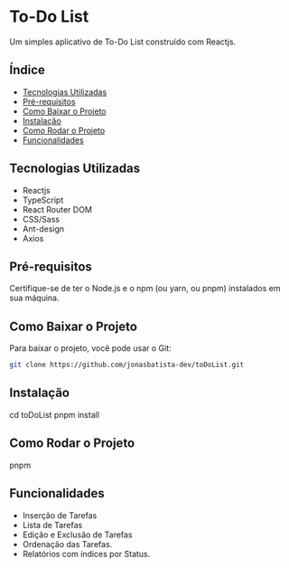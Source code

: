 # To-Do List

Um simples aplicativo de To-Do List construído com Reactjs.

## Índice

- [Tecnologias Utilizadas](#tecnologias-utilizadas)
- [Pré-requisitos](#pré-requisitos)
- [Como Baixar o Projeto](#como-baixar-o-projeto)
- [Instalação](#como-instalar)
- [Como Rodar o Projeto](#como-rodar-o-projeto)
- [Funcionalidades](#funcionalidades)

## Tecnologias Utilizadas

- Reactjs
- TypeScript
- React Router DOM
- CSS/Sass
- Ant-design
- Axios

## Pré-requisitos

Certifique-se de ter o Node.js e o npm (ou yarn, ou pnpm) instalados em sua máquina.

## Como Baixar o Projeto

Para baixar o projeto, você pode usar o Git:

```bash
git clone https://github.com/jonasbatista-dev/toDoList.git

```

## Instalação

cd toDoList
pnpm install

## Como Rodar o Projeto

pnpm

## Funcionalidades

- Inserção de Tarefas
- Lista de Tarefas
- Edição e Exclusão de Tarefas
- Ordenação das Tarefas.
- Relatórios com índices por Status.

